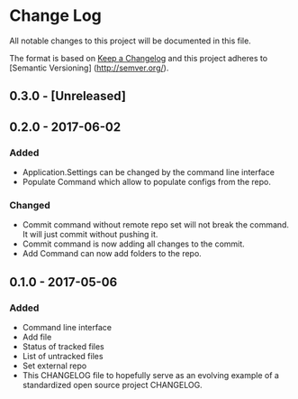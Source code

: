 # Change Log
All notable changes to this project will be documented in this file.

The format is based on [Keep a Changelog](http://keepachangelog.com/) and this project adheres to [Semantic Versioning]
(http://semver.org/).

## 0.3.0 - [Unreleased]

## 0.2.0 - 2017-06-02
### Added
- Application.Settings can be changed by the command line interface
- Populate Command which allow to populate configs from the repo.

### Changed
- Commit command without remote repo set will not break the command. It will just commit without pushing it.
- Commit command is now adding all changes to the commit.
- Add Command can now add folders to the repo.

## 0.1.0 - 2017-05-06
### Added
- Command line interface
- Add file
- Status of tracked files
- List of untracked files
- Set external repo
- This CHANGELOG file to hopefully serve as an evolving example of a standardized open source project CHANGELOG.
